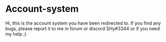 # Account-system
Hi, this is the account system you have been redirected to. If you find any bugs, please report it to me in forum or discord SHy#3344 or if you need my help ;)
